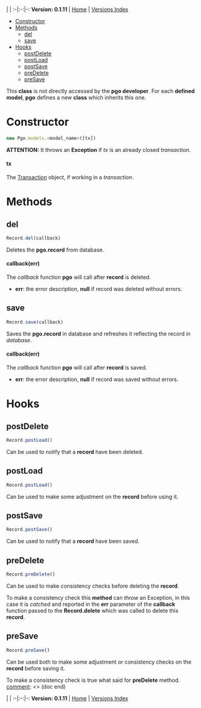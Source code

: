 
 | |
:-|:-:|-:
__Version: 0.1.11__ | [Home](Home.md) | [Versions Index](https://bitbucket.org/cicci/node-postgres-orm/src/master/doc/Index.md)

- [Constructor](#markdown-header-constructor)
- [Methods](#markdown-header-methods)
    - [del](#markdown-header-del)
    - [save](#markdown-header-save)
- [Hooks](#markdown-header-hooks)
    - [postDelete](#markdown-header-postdelete)
    - [postLoad](#markdown-header-postload)
    - [postSave](#markdown-header-postsave)
    - [preDelete](#markdown-header-predelete)
    - [preSave](#markdown-header-presave)

[comment]: <> (doc begin)
This __class__ is not directly accessed by the __pgo developer__. For each __defined model__, 
__pgo__ defines a new __class__ which inherits this one.

# Constructor
```javascript
new Pgo.models.<model_name>([tx])
```

__ATTENTION:__ It throws an __Exception__ if _tx_ is an already closed _transaction_.

#### tx
The [Transaction](Transaction.md) object, if working in a _transaction_.

# Methods

## del
```javascript
Record.del(callback)
```

Deletes the __pgo.record__ from database.

#### callback(err)
The _callback_ function __pgo__ will call after __record__ is deleted.

* __err__: the error description, __null__ if record was deleted without errors.

## save
```javascript
Record.save(callback)
```

Saves the __pgo.record__ in database and refreshes it reflecting the record in _database_.

#### callback(err)
The _callback_ function __pgo__ will call after __record__ is saved.

* __err__: the error description, __null__ if record was saved without errors.

# Hooks

## postDelete
```javascript
Record.postLoad()
```

Can be used to notify that a __record__ have been deleted.

## postLoad
```javascript
Record.postLoad()
```

Can be used to make some adjustment on the __record__ before using it.

## postSave
```javascript
Record.postSave()
```

Can be used to notify that a __record__ have been saved.

## preDelete
```javascript
Record.preDelete()
```

Can be used to make consistency checks before deleting the __record__.

To make a consistency check this __method__ can _throw_ an Exception, in this case it is
_catched_ and reported in the __err__ parameter of the __callback__ function passed to the
__Record.delete__ which was called to delete this __record__.

## preSave
```javascript
Record.preSave()
```

Can be used both to make some adjustment or consistency checks on the __record__ before saving
it.

To make a consistency check is true what said for __preDelete__ method.
[comment]: <> (doc end)

 | |
:-|:-:|-:
__Version: 0.1.11__ | [Home](Home.md) | [Versions Index](https://bitbucket.org/cicci/node-postgres-orm/src/master/doc/Index.md)
